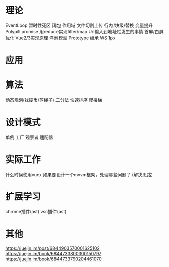 # 理论
EventLoop
暂时性死区
闭包
作用域
文件切割上传
行内/块级/替换
变量提升
Polypill promise
用reduce实现filter/map
Url输入到地址栏发生的事情
首屏/白屏优化
Vue2/3实现原理
洋葱模型
Prototype
继承
WS
1px
# 应用
# 算法
动态规划(找硬币/剪绳子)
二分法
快速排序
爬楼梯
# 设计模式
单例
工厂
观察者
适配器
# 实际工作
什么时候使用vuex
如果要设计一个mvvm框架，处理哪些问题？
(解决思路)
# 扩展学习
chrome插件(ast)
vsc插件(ast)
# 其他
https://juejin.im/post/6844903570001625102
https://juejin.im/book/6844733800300150797
https://juejin.im/book/6844733790204461070